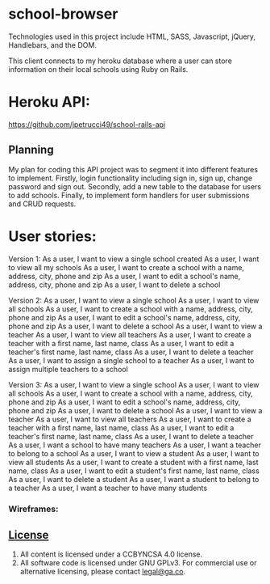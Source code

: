 # school-browser

Technologies used in this project include HTML, SASS, Javascript, jQuery, Handlebars, and the DOM.

This client connects to my heroku database where a user can store information on their local schools
using Ruby on Rails.

# Heroku API:

https://github.com/jpetrucci49/school-rails-api

## Planning

My plan for coding this API project was to segment it into different features to implement. Firstly, login functionality including sign in, sign up, change password and sign out. Secondly, add a new table to the database for users to add schools. Finally, to implement form handlers for user submissions and CRUD requests.

# User stories:

Version 1:
As a user, I want to view a single school created
As a user, I want to view all my schools
As a user, I want to create a school with a name, address, city, phone and zip
As a user, I want to edit a school's name, address, city, phone and zip
As a user, I want to delete a school

Version 2:
As a user, I want to view a single school
As a user, I want to view all schools
As a user, I want to create a school with a name, address, city, phone and zip
As a user, I want to edit a school's name, address, city, phone and zip
As a user, I want to delete a school
As a user, I want to view a teacher
As a user, I want to view all teachers
As a user, I want to create a teacher with a first name, last name, class
As a user, I want to edit a teacher's first name, last name, class
As a user, I want to delete a teacher
As a user, I want to assign a single school to a teacher
As a user, I want to assign multiple teachers to a school

Version 3:
As a user, I want to view a single school
As a user, I want to view all schools
As a user, I want to create a school with a name, address, city, phone and zip
As a user, I want to edit a school's name, address, city, phone and zip
As a user, I want to delete a school
As a user, I want to view a teacher
As a user, I want to view all teachers
As a user, I want to create a teacher with a first name, last name, class
As a user, I want to edit a teacher's first name, last name, class
As a user, I want to delete a teacher
As a user, I want a school to have many teachers
As a user, I want a teacher to belong to a school
As a user, I want to view a student
As a user, I want to view all students
As a user, I want to create a student with a first name, last name, class
As a user, I want to edit a student's first name, last name, class
As a user, I want to delete a student
As a user, I want a student to belong to a teacher
As a user, I want a teacher to have many students

### Wireframes:

## [License](LICENSE)

1. All content is licensed under a CC­BY­NC­SA 4.0 license.
1. All software code is licensed under GNU GPLv3. For commercial use or
    alternative licensing, please contact legal@ga.co.
